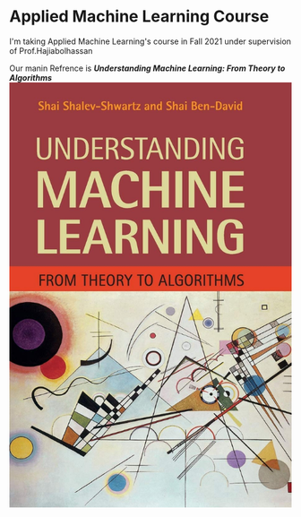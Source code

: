 # Applied Machine Learning Course

I'm taking Applied Machine Learning's course in Fall 2021 under supervision of Prof.Hajiabolhassan </br>

Our manin Refrence is ***Understanding Machine Learning: From Theory to Algorithms*** </br>
![](https://github.com/mysaberi/Applied_Machine_Learning/blob/main/pics/1.jpg)




      
          
      

  
